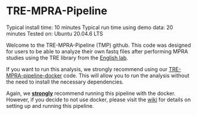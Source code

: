 # TRE-MPRA-Pipeline

Typical install time: 10 minutes
Typical run time using demo data: 20 minutes
Tested on: Ubuntu 20.04.6 LTS

Welcome to the TRE-MPRA-Pipeline (TMP) github. This code was designed for users to be able to analyze their own fastq files after performing MPRA studies using the TRE library from the [English lab](https://www.english.biochem.utah.edu/).

If you want to run this analysis, we strongly recommend using our [TRE-MPRA-pipeline-docker](https://github.com/JGEnglishLab/TRE-MPRA-pipeline-docker) code. This will allow you to run the analysis without the need to install the necessary dependencies. 

Again, we <ins>**strongly**</ins> recommend running this pipeline with the docker. However, if you decide to not use docker, please visit the [wiki](https://github.com/JGEnglishLab/TMP/wiki) for details on setting up and running this pipeline.

